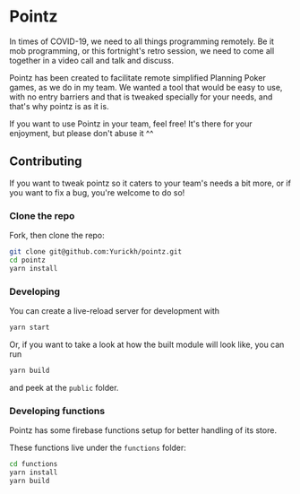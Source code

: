 # Pointz

In times of COVID-19, we need to all things programming remotely.
Be it mob programming, or this fortnight's retro session, we need to come all together in a video call and talk and discuss.

Pointz has been created to facilitate remote simplified Planning Poker games, as we do in my team.
We wanted a tool that would be easy to use, with no entry barriers and that is tweaked specially for your needs, and that's why pointz is as it is.

If you want to use Pointz in your team, feel free! It's there for your enjoyment, but please don't abuse it ^^

## Contributing

If you want to tweak pointz so it caters to your team's needs a bit more, or if you want to fix a bug, you're welcome to do so!

### Clone the repo

Fork, then clone the repo:

```bash
git clone git@github.com:Yurickh/pointz.git
cd pointz
yarn install
```

### Developing

You can create a live-reload server for development with

```bash
yarn start
```

Or, if you want to take a look at how the built module will look like, you can run

```bash
yarn build
```

and peek at the `public` folder.

### Developing functions

Pointz has some firebase functions setup for better handling of its store.

These functions live under the `functions` folder:

```bash
cd functions
yarn install
yarn build
```
